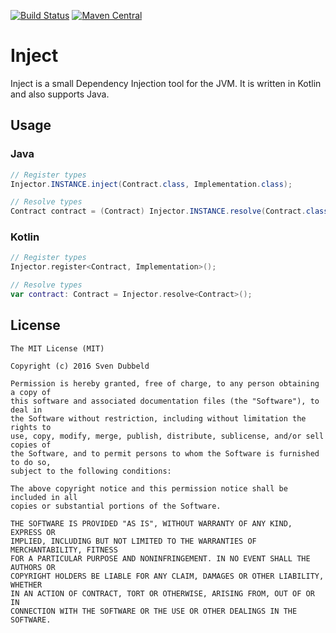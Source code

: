 [![Build Status](https://travis-ci.org/SvenDub/inject.svg?branch=master)](https://travis-ci.org/SvenDub/inject)
[![Maven Central](https://img.shields.io/maven-central/v/nl.svendubbeld/inject.svg)](https://maven-badges.herokuapp.com/maven-central/nl.svendubbeld/inject)
# Inject

Inject is a small Dependency Injection tool for the JVM. It is written in Kotlin and also supports Java.

## Usage

### Java

```java
// Register types
Injector.INSTANCE.inject(Contract.class, Implementation.class);

// Resolve types
Contract contract = (Contract) Injector.INSTANCE.resolve(Contract.class);
```

### Kotlin
```kotlin
// Register types
Injector.register<Contract, Implementation>();

// Resolve types
var contract: Contract = Injector.resolve<Contract>();
```

## License
    The MIT License (MIT)

    Copyright (c) 2016 Sven Dubbeld

    Permission is hereby granted, free of charge, to any person obtaining a copy of
    this software and associated documentation files (the "Software"), to deal in
    the Software without restriction, including without limitation the rights to
    use, copy, modify, merge, publish, distribute, sublicense, and/or sell copies of
    the Software, and to permit persons to whom the Software is furnished to do so,
    subject to the following conditions:

    The above copyright notice and this permission notice shall be included in all
    copies or substantial portions of the Software.

    THE SOFTWARE IS PROVIDED "AS IS", WITHOUT WARRANTY OF ANY KIND, EXPRESS OR
    IMPLIED, INCLUDING BUT NOT LIMITED TO THE WARRANTIES OF MERCHANTABILITY, FITNESS
    FOR A PARTICULAR PURPOSE AND NONINFRINGEMENT. IN NO EVENT SHALL THE AUTHORS OR
    COPYRIGHT HOLDERS BE LIABLE FOR ANY CLAIM, DAMAGES OR OTHER LIABILITY, WHETHER
    IN AN ACTION OF CONTRACT, TORT OR OTHERWISE, ARISING FROM, OUT OF OR IN
    CONNECTION WITH THE SOFTWARE OR THE USE OR OTHER DEALINGS IN THE SOFTWARE.